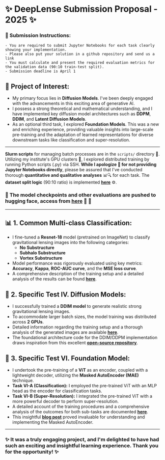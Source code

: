 # ✨ DeepLense Submission Proposal - 2025 ✨

### 📜 Submission Instructions:

```
- You are required to submit Jupyter Notebooks for each task clearly showing your implementation.
- Please also put your solution in a github repository and send us a link
- You must calculate and present the required evaluation metrics for the validation data (90:10 train-test split).
- Submission deadline is April 1
```

## 🔭 Project of Interest:

- My primary focus lies in **Diffusion Models**. I've been deeply engaged with the advancements in this exciting area of generative AI.
- I possess a strong theoretical and mathematical understanding, and I have implemented key diffusion model architectures such as **DDPM**, **DDIM**, and **Latent Diffusion Models**.
- As an optional third task, I explored **Foundation Models**. This was a new and enriching experience, providing valuable insights into large-scale pre-training and the adaptation of learned representations for diverse downstream tasks like classification and super-resolution.

---


**Slurm scripts** for managing batch processes are in the ```scripts/``` directory 📂. Utilizing my institute's GPU clusters 🚀, I explored distributed training by running Python scripts (.py) via SSH. **While I apologize 🙏 for not providing Jupyter Notebooks directly**, please be assured that I've conducted thorough **quantitative and qualitative analyses** 📊🔍 for each task. The **dataset split logic** (90:10 ratio) is implemented **[here](data_processing.py)** ⚙️.

### 💾 The model checkpoints and other evaluations are pushed to hugging face, access from [here](https://huggingface.co/sarvagyaP/deeplense-2025-results) 🚀 🤗

---

## 📊 1. Common Multi-class Classification:

- I fine-tuned a **Resnet-18** model (pretrained on ImageNet) to classify gravitational lensing images into the following categories:
    - **No Substructure**
    - **️Subhalo Substructure**
    - **Vortex Substructure**
- Model performance was rigorously evaluated using key metrics: **Accuracy**, **Kappa**, **ROC-AUC curve**, and the **MSE loss curve**.
- A comprehensive description of the training setup and a detailed analysis of the results can be found **[here](Multi_Class_Classification/ReadMe.md)**.

## 🌌 2. Specific Test IV. Diffusion Models:

- I successfully trained a **DDIM model** to generate realistic strong gravitational lensing images.
- To accommodate larger batch sizes, the model training was distributed across **2 GPUs**.
- Detailed information regarding the training setup and a thorough analysis of the generated images are available **[here](diffusion/readme.md)**.
- The foundational architecture code for the DDIM/DDPM implementation draws inspiration from this excellent **[open-source repository](https://github.com/lucidrains/denoising-diffusion-pytorch/tree/main)**.

## 🧠 3. Specific Test VI. Foundation Model:

- I undertook the pre-training of a **ViT** as an encoder, coupled with a lightweight decoder, utilizing the **Masked AutoEncoder (MAE)** technique.
- **Task VI-A (Classification):** I employed the pre-trained ViT with an MLP head as the encoder for classification tasks.
- **Task VI-B (Super-Resolution):** I integrated the pre-trained ViT with a more powerful decoder to perform super-resolution.
- A detailed account of the training procedures and a comprehensive analysis of the outcomes for both sub-tasks are documented **[here](foundation_models/readme.md)**.
- This insightful **[blog post](https://towardsdatascience.com/how-to-implement-state-of-the-art-masked-autoencoders-mae-6f454b736087/)** proved invaluable for understanding and implementing the Masked AutoEncoder.


---
### ✨ It was a truly engaging project, and I'm delighted to have had such an exciting and insightful learning experience. Thank you for the opportunity! ✨
